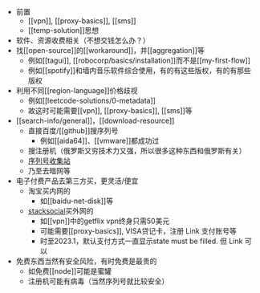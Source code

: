 - 前置
  - [[vpn]], [[proxy-basics]], [[sms]]
  - [[temp-solution]]思想
- 软件、资源收费相关（不想交钱怎么办？）
- 找[[open-source]]的[[workaround]]，并[[aggregation]]等
  - 例如[[tagui]], [[robocorp/basics/installation]]而不是[[my-first-flow]]
  - 例如[[spotify]]和墙内音乐软件综合使用，有的有这些版权，有的有那些版权
- 利用不同[[region-language]]价格歧视
  - 例如[[leetcode-solutions/0-metadata]]
  - 故这时可能需要[[vpn]], [[proxy-basics]], [[sms]]等
- [[search-info/general]]，[[download-resource]]
  - 直接百度/[[github]]搜序列号
    - 例如[[aida64]]、[[vmware]]都成功过
  - 搜注册机（俄罗斯又穷技术力又强，所以很多这种东西和俄罗斯有关）
  - [序列号收集站](https://keypro2.ru)
  - 乃至去暗网等
- 电子付费产品去第三方买，更灵活/便宜
  - 淘宝买内网的
    - 如[[baidu-net-disk]]等
  - [stacksocial](https://stacksocial.com/)买外网的
    - 如[[vpn]]中的getflix vpn终身只需50美元
    - 可能需要[[proxy-basics]], VISA贷记卡，注册 Link 支付账号等
    - 时至2023.1，默认支付方式一直显示state must be filled. 但 Link 可以
- 免费东西当然有安全风险，有时免费是最贵的
  - 如免费[[node]]可能是蜜罐
  - 注册机可能有病毒（当然序列号就比较安全）